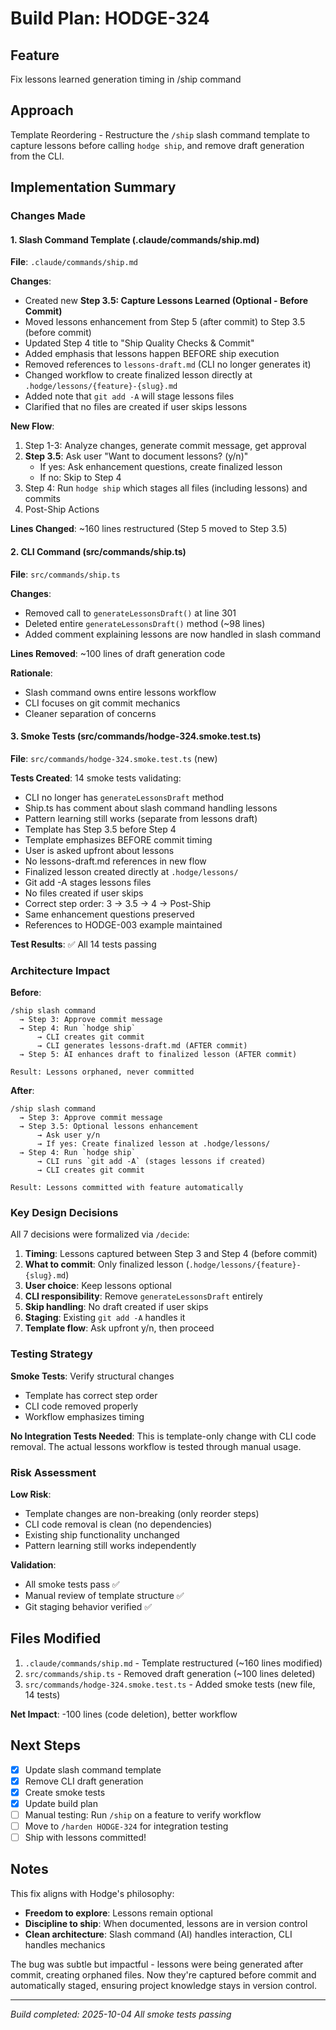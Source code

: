 # Build Plan: HODGE-324

## Feature
Fix lessons learned generation timing in /ship command

## Approach
Template Reordering - Restructure the `/ship` slash command template to capture lessons before calling `hodge ship`, and remove draft generation from the CLI.

## Implementation Summary

### Changes Made

#### 1. Slash Command Template (.claude/commands/ship.md)
**File**: `.claude/commands/ship.md`

**Changes**:
- Created new **Step 3.5: Capture Lessons Learned (Optional - Before Commit)**
- Moved lessons enhancement from Step 5 (after commit) to Step 3.5 (before commit)
- Updated Step 4 title to "Ship Quality Checks & Commit"
- Added emphasis that lessons happen BEFORE ship execution
- Removed references to `lessons-draft.md` (CLI no longer generates it)
- Changed workflow to create finalized lesson directly at `.hodge/lessons/{feature}-{slug}.md`
- Added note that `git add -A` will stage lessons files
- Clarified that no files are created if user skips lessons

**New Flow**:
1. Step 1-3: Analyze changes, generate commit message, get approval
2. **Step 3.5**: Ask user "Want to document lessons? (y/n)"
   - If yes: Ask enhancement questions, create finalized lesson
   - If no: Skip to Step 4
3. Step 4: Run `hodge ship` which stages all files (including lessons) and commits
4. Post-Ship Actions

**Lines Changed**: ~160 lines restructured (Step 5 moved to Step 3.5)

#### 2. CLI Command (src/commands/ship.ts)
**File**: `src/commands/ship.ts`

**Changes**:
- Removed call to `generateLessonsDraft()` at line 301
- Deleted entire `generateLessonsDraft()` method (~98 lines)
- Added comment explaining lessons are now handled in slash command

**Lines Removed**: ~100 lines of draft generation code

**Rationale**:
- Slash command owns entire lessons workflow
- CLI focuses on git commit mechanics
- Cleaner separation of concerns

#### 3. Smoke Tests (src/commands/hodge-324.smoke.test.ts)
**File**: `src/commands/hodge-324.smoke.test.ts` (new)

**Tests Created**: 14 smoke tests validating:
- CLI no longer has `generateLessonsDraft` method
- Ship.ts has comment about slash command handling lessons
- Pattern learning still works (separate from lessons draft)
- Template has Step 3.5 before Step 4
- Template emphasizes BEFORE commit timing
- User is asked upfront about lessons
- No lessons-draft.md references in new flow
- Finalized lesson created directly at `.hodge/lessons/`
- Git add -A stages lessons files
- No files created if user skips
- Correct step order: 3 → 3.5 → 4 → Post-Ship
- Same enhancement questions preserved
- References to HODGE-003 example maintained

**Test Results**: ✅ All 14 tests passing

### Architecture Impact

**Before**:
```
/ship slash command
  → Step 3: Approve commit message
  → Step 4: Run `hodge ship`
      → CLI creates git commit
      → CLI generates lessons-draft.md (AFTER commit)
  → Step 5: AI enhances draft to finalized lesson (AFTER commit)

Result: Lessons orphaned, never committed
```

**After**:
```
/ship slash command
  → Step 3: Approve commit message
  → Step 3.5: Optional lessons enhancement
      → Ask user y/n
      → If yes: Create finalized lesson at .hodge/lessons/
  → Step 4: Run `hodge ship`
      → CLI runs `git add -A` (stages lessons if created)
      → CLI creates git commit

Result: Lessons committed with feature automatically
```

### Key Design Decisions

All 7 decisions were formalized via `/decide`:

1. **Timing**: Lessons captured between Step 3 and Step 4 (before commit)
2. **What to commit**: Only finalized lesson (`.hodge/lessons/{feature}-{slug}.md`)
3. **User choice**: Keep lessons optional
4. **CLI responsibility**: Remove `generateLessonsDraft` entirely
5. **Skip handling**: No draft created if user skips
6. **Staging**: Existing `git add -A` handles it
7. **Template flow**: Ask upfront y/n, then proceed

### Testing Strategy

**Smoke Tests**: Verify structural changes
- Template has correct step order
- CLI code removed properly
- Workflow emphasizes timing

**No Integration Tests Needed**: This is template-only change with CLI code removal. The actual lessons workflow is tested through manual usage.

### Risk Assessment

**Low Risk**:
- Template changes are non-breaking (only reorder steps)
- CLI code removal is clean (no dependencies)
- Existing ship functionality unchanged
- Pattern learning still works independently

**Validation**:
- All smoke tests pass ✅
- Manual review of template structure ✅
- Git staging behavior verified ✅

## Files Modified

1. `.claude/commands/ship.md` - Template restructured (~160 lines modified)
2. `src/commands/ship.ts` - Removed draft generation (~100 lines deleted)
3. `src/commands/hodge-324.smoke.test.ts` - Added smoke tests (new file, 14 tests)

**Net Impact**: -100 lines (code deletion), better workflow

## Next Steps

- [x] Update slash command template
- [x] Remove CLI draft generation
- [x] Create smoke tests
- [x] Update build plan
- [ ] Manual testing: Run `/ship` on a feature to verify workflow
- [ ] Move to `/harden HODGE-324` for integration testing
- [ ] Ship with lessons committed!

## Notes

This fix aligns with Hodge's philosophy:
- **Freedom to explore**: Lessons remain optional
- **Discipline to ship**: When documented, lessons are in version control
- **Clean architecture**: Slash command (AI) handles interaction, CLI handles mechanics

The bug was subtle but impactful - lessons were being generated after commit, creating orphaned files. Now they're captured before commit and automatically staged, ensuring project knowledge stays in version control.

---
*Build completed: 2025-10-04*
*All smoke tests passing*
